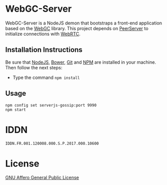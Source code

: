 # WebGC-Server
WebGC-Server is a NodeJS demon that bootstraps a front-end application based on the [WebGC](https://github.com/raziel-carvajal/WebGC) library.
This project depends on  [PeerServer](https://github.com/peers/peerjs-server) to initialize  connections with [WebRTC](http://www.webrtc.org/).

## Installation Instructions
Be sure that [NodeJS](http://nodejs.org/), [Bower](http://bower.io/), [Git](http://git-scm.com/)
 and [NPM](https://www.npmjs.org/) are installed in your machine. Then follow the next steps:

- Type the command ``` npm install ```

## Usage

`npm config set serverjs-gossip:port 9990`   
`npm start`


# IDDN
`IDDN.FR.001.120008.000.S.P.2017.000.10600`

# License
[GNU Affero General Public License](https://www.gnu.org/licenses/agpl-3.0.en.html)
